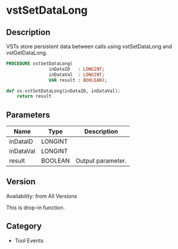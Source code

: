 # vstSetDataLong

## Description
VSTs store persistent data between calls using vstSetDataLong and vstGetDataLong.

```pascal
PROCEDURE vstSetDataLong(
				inDataID   : LONGINT;
				inDataVal  : LONGINT;
				VAR result : BOOLEAN);
```

```python
def vs.vstSetDataLong(inDataID, inDataVal):
    return result
```

## Parameters
|Name|Type|Description|
|---|---|---|
|inDataID|LONGINT|   |
|inDataVal|LONGINT|   |
|result|BOOLEAN|Output parameter.|

## Version
Availability: from All Versions

This is drop-in function.

## Category
* Tool Events

